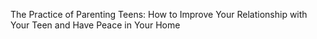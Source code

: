 The Practice of Parenting Teens:  How to Improve Your Relationship with Your Teen and Have Peace in Your Home
